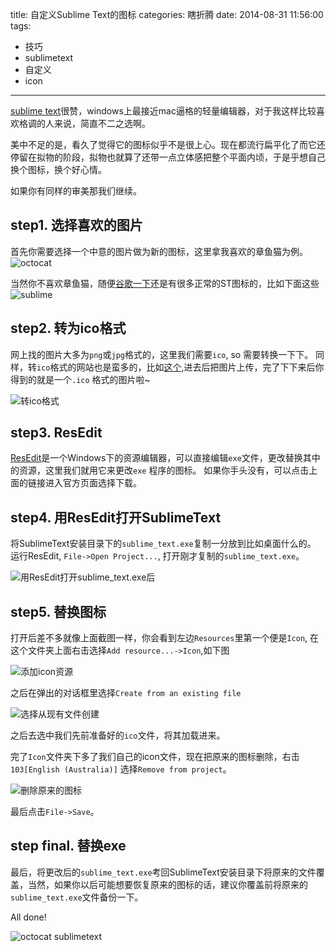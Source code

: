 title: 自定义Sublime Text的图标
categories: 瞎折腾
date: 2014-08-31 11:56:00
tags:
- 技巧
- sublimetext
- 自定义
- icon
---

[sublime text](http://www.sublimetext.com/3)很赞，windows上最接近mac逼格的轻量编辑器，对于我这样比较喜欢格调的人来说，简直不二之选啊。


美中不足的是，看久了觉得它的图标似乎不是很上心。现在都流行扁平化了而它还停留在拟物的阶段，拟物也就算了还带一点立体感把整个平面内顷，于是乎想自己换个图标，换个好心情。

如果你有同样的审美那我们继续。

<!-- more -->

step1. 选择喜欢的图片
---

首先你需要选择一个中意的图片做为新的图标，这里拿我喜欢的章鱼猫为例。
![octocat](octocat.png)

当然你不喜欢章鱼猫，随便[谷歌一下](https://www.google.com/search?q=octocat+icon&newwindow=1&safe=off&tbm=isch&imgil=wqxX4jp591NZZM%253A%253Beb8wapPIz1AUTM%253Bhttps%25253A%25252F%25252Fsupport.wombat.co%25252Fhc%25252Fen-us%25252Farticles%25252F202245250-Shipstation-Integration-&source=iu&fir=wqxX4jp591NZZM%253A%252Ceb8wapPIz1AUTM%252C_&usg=__2FX1-Ux3h7wdDssc2u6t_4Ba7Nc%3D&sa=X&ei=EJ8CVI32HNjd8AXYp4KIAw&ved=0CCsQ9QEwBQ&biw=1366&bih=683#newwindow=1&q=sublime+text+icon&safe=off&tbm=isch&facrc=_&imgdii=_&imgrc=NPM_JHMY3bmkdM%253A%3BavC4jPKJkwSy8M%3Bhttp%253A%252F%252Fwww.jonathanfontes.pt%252Fassets%252Fimg%252Flogo-sublime-3.png%3Bhttp%253A%252F%252Fwww.jonathanfontes.pt%252F%3B512%3B512)还是有很多正常的ST图标的，比如下面这些
![sublime](sublime.png)

step2. 转为ico格式
---

网上找的图片大多为`png`或`jpg`格式的，这里我们需要`ico`, so 需要转换一下下。
同样，转`ico`格式的网站也是蛮多的，比如[这个](http://www.convertico.com/),进去后把图片上传，完了下下来后你得到的就是一个`.ico` 格式的图片啦~

![转ico格式](convert_icon.png)

step3. ResEdit
---

[ResEdit](http://www.resedit.net/)是一个Windows下的资源编辑器，可以直接编辑`exe`文件，更改替换其中的资源，这里我们就用它来更改`exe` 程序的图标。
如果你手头没有，可以点击上面的链接进入官方页面选择下载。

step4. 用ResEdit打开SublimeText
---

将SublimeText安装目录下的`sublime_text.exe`复制一分放到比如桌面什么的。
运行ResEdit, `File->Open Project...`, 打开刚才复制的`sublime_text.exe`。

![用ResEdit打开sublime_text.exe后](openned.png)

step5. 替换图标
---

打开后差不多就像上面截图一样，你会看到左边`Resources`里第一个便是`Icon`, 在这个文件夹上面右击选择`Add resource...->Icon`,如下图

![添加icon资源](add_resource.png)

之后在弹出的对话框里选择`Create from an existing file`

![选择从现有文件创建](choose_type.png)

之后去选中我们先前准备好的`ico`文件，将其加载进来。

完了`Icon`文件夹下多了我们自己的icon文件，现在把原来的图标删除，右击`103[English (Australia)]` 选择`Remove from project`。

![删除原来的图标](remove.png)


最后点击`File->Save`。

step final. 替换exe
---

最后，将更改后的`sublime_text.exe`考回SublimeText安装目录下将原来的文件覆盖，当然，如果你以后可能想要恢复原来的图标的话，建议你覆盖前将原来的`sublime_text.exe`文件备份一下。

All done!

![octocat sublimetext](final.png)








